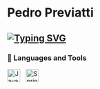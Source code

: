 <h1 font-family="Lucida Console;" font-color="#0802a3;" >Pedro Previatti</h1>

<h2>
  <!-- Typing SVG by DenverCoding - https://github.com/DenverCoder1/readme-typing-svg -->
  <a href="https://git.io/typing-svg"><img src="https://readme-typing-svg.demolab.com?font=Lucida+Console&size=14&pause=1000&color=0802a3&random=false&width=435&lines=Backend+Developer;Currently+Learning;Practicing+Everyday" alt="Typing SVG" /></a>
</h2>

### 🧰 Languages and Tools

<img align="left" alt="Java" width="30px" style="padding-right:10px;" src="https://cdn.jsdelivr.net/gh/devicons/devicon/icons/java/java-original.svg"/>
<img align="left" alt="Spring" width="30px" style="padding-right:10px;" src="https://cdn.jsdelivr.net/gh/devicons/devicon/icons/spring/spring-original.svg" />

